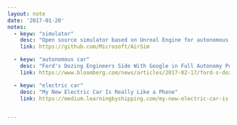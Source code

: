 ```yaml
---
layout: note
date: '2017-01-20'
notes:
  - keyw: "simulator"
    desc: "Open source simulator based on Unreal Engine for autonomous vehicles from Microsoft AI & Research"
    link: https://github.com/Microsoft/AirSim

  - keyw: "autonomous car"
    desc: "Ford's Dozing Engineers Side With Google in Full Autonomy Push"
    link: https://www.bloomberg.com/news/articles/2017-02-17/ford-s-dozing-engineers-side-with-google-in-full-autonomy-push

  - keyw: "electric car"
    desc: "My New Electric Car Is Really Like a Phone"
    link: https://medium.learningbyshipping.com/my-new-electric-car-is-really-like-a-phone-69ddd0be70eb#.vb6y2xuct


---
```

